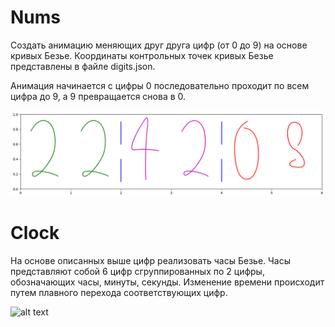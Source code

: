 # Nums
Создать анимацию меняющих друг друга цифр (от 0 до 9) на основе кривых Безье. Координаты контрольных точек кривых Безье
представлены в файле digits.json.

Анимация начинается с цифры 0 последовательно проходит по всем цифра до 9, а 9 превращается снова в 0.

![alt text](https://github.com/gerrrich/Nums-n-clock/blob/main/clock.png?raw=true)
# Clock
На основе описанных выше цифр реализовать часы Безье. Часы представляют собой 6 цифр
 сгруппированных по 2 цифры, обозначающих часы, минуты, секунды. Изменение времени происходит путем плавного перехода
 соответствующих цифр.
 
 ![alt text](https://github.com/gerrrich/Nums-n-clock/blob/main/nums.gif?raw=true)
